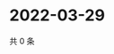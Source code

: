 # 2022-03-29

共 0 条

<!-- BEGIN WEIBO -->
<!-- 最后更新时间 Tue Mar 29 2022 08:58:00 GMT+0800 (China Standard Time) -->

<!-- END WEIBO -->
